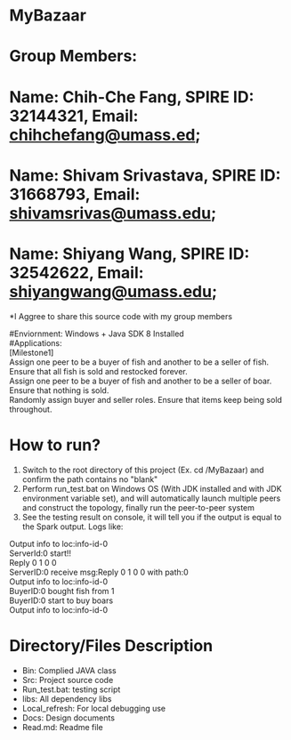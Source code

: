 # MyBazaar
# Group Members: 
# Name: Chih-Che Fang, SPIRE ID: 32144321, Email: chihchefang@umass.ed;
# Name: Shivam Srivastava, SPIRE ID: 31668793, Email: shivamsrivas@umass.edu; 
# Name: Shiyang Wang, SPIRE ID: 32542622, Email: shiyangwang@umass.edu;

*I Aggree to share this source code with my group members

#Enviornment: Windows + Java SDK 8 Installed  
#Applications:  
[Milestone1]  
Assign one peer to be a buyer of fish and another to be a seller of fish. Ensure that all fish is sold and restocked forever.  
Assign one peer to be a buyer of fish and another to be a seller of boar. Ensure that nothing is sold.  
Randomly assign buyer and seller roles. Ensure that items keep being sold throughout.  


# How to run?  
1. Switch to the root directory of this project (Ex. cd /MyBazaar) and confirm the path contains no "blank"  
2. Perform run_test.bat on Windows OS (With JDK installed and with JDK environment variable set), and will automatically launch multiple peers and construct the topology, finally run the peer-to-peer system  
3. See the testing result on console, it will tell you if the output is equal to the Spark output. Logs like:  

Output info to loc:info-id-0  
ServerId:0 start!!  
Reply 0 1 0 0  
ServerID:0 receive msg:Reply 0 1 0 0 with path:0  
Output info to loc:info-id-0  
BuyerID:0 bought fish from 1  
BuyerID:0 start to buy boars  
Output info to loc:info-id-0  



# Directory/Files Description
-	Bin: Complied JAVA class
-	Src: Project source code
-	Run_test.bat: testing script
-	libs: All dependency libs
-	Local_refresh: For local debugging use
-	Docs: Design documents
-	Read.md: Readme file
